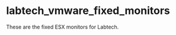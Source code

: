 labtech_vmware_fixed_monitors
=============================

These are the fixed ESX monitors for Labtech.